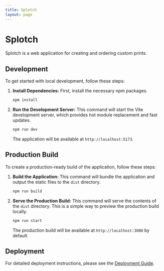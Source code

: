 ```yaml
---
title: Splotch
layout: page
---
```


# Splotch

Splotch is a web application for creating and ordering custom prints.

## Development

To get started with local development, follow these steps:

1.  **Install Dependencies:**
    First, install the necessary npm packages.
    ```bash
    npm install
    ```

2.  **Run the Development Server:**
    This command will start the Vite development server, which provides hot module replacement and fast updates.
    ```bash
    npm run dev
    ```
    The application will be available at `http://localhost:5173`.

## Production Build

To create a production-ready build of the application, follow these steps:

1.  **Build the Application:**
    This command will bundle the application and output the static files to the `dist` directory.
    ```bash
    npm run build
    ```

2.  **Serve the Production Build:**
    This command will serve the contents of the `dist` directory. This is a simple way to preview the production build locally.
    ```bash
    npm run start
    ```
    The production build will be available at `http://localhost:3000` by default.

## Deployment

For detailed deployment instructions, please see the [Deployment Guide](DEPLOY.md).
